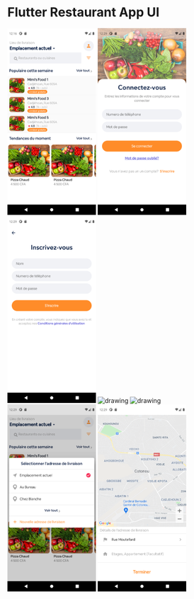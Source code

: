 # Flutter Restaurant App UI

<img src="./screenshots/Home.png" alt="drawing" width="200"/>
<img src="./screenshots/Login.png" alt="drawing" width="200"/>
<img src="./screenshots/Register.png" alt="drawing" width="200"/>
<img src="./screenshots/Restaurant_Menu.gif" alt="drawing" width="200"/>
<img src="./screenshots/Food_Detail.gif" alt="drawing" width="200"/>
<img src="./screenshots/Select_Address.png" alt="drawing" width="200"/>
<img src="./screenshots/Map.png" alt="drawing" width="200"/>